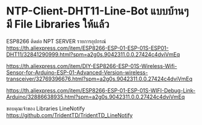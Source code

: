 # NTP-Client-DHT11-Line-Bot แบบบ้านๆ มี File Libraries ให้แล้ว
ESP8266 ติดต่อ NPT SERVER 
รายการอุปกรณ์
https://th.aliexpress.com/item/ESP8266-ESP-01-ESP-01S-ESP01-DHT11/32841290999.html?spm=a2g0s.9042311.0.0.27424c4dviVmEq 

https://th.aliexpress.com/item/DIY-ESP8266-ESP-01S-Wireless-Wifi-Sensor-for-Arduino-ESP-01-Advanced-Version-wireless-transceiver/32769396676.html?spm=a2g0s.9042311.0.0.27424c4dviVmEq

https://th.aliexpress.com/item/ESP8266-ESP-01-ESP-01S-WIFI-Debug-Link-Arduino/32886638935.html?spm=a2g0s.9042311.0.0.27424c4dviVmEq

ขอบคุณเจ้าของ Libraries LineNotify https://github.com/TridentTD/TridentTD_LineNotify
